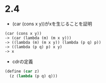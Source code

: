 # 2.4

* (car (cons x y))がxを生じることを証明

```
(car (cons x y))
-> (car (lambda (m) (m x y)))
-> ((lambda (m) (m x y)) (lambda (p q) p))
-> ((lambda (p q) p) x y)
-> x
```

* cdrの定義

```scm
(define (car z)
  (z (lambda (p q) q)))
```
